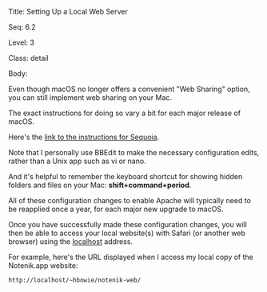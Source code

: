 Title:  Setting Up a Local Web Server

Seq:    6.2

Level:  3

Class:  detail

Body:

Even though macOS no longer offers a convenient "Web Sharing" option, you can still implement web sharing on your Mac.

The exact instructions for doing so vary a bit for each major release of macOS. 

Here's the [link to the instructions for Sequoia](https://discussions.apple.com/docs/DOC-250008906).  

Note that I personally use BBEdit to make the necessary configuration edits, rather than a Unix app such as vi or nano. 

And it's helpful to remember the keyboard shortcut for showing hidden folders and files on your Mac: __shift+command+period__.

All of these configuration changes to enable Apache will typically need to be reapplied once a year, for each major new upgrade to macOS. 

Once you have successfully made these configuration changes, you will then be able to access your local website(s) with Safari (or another web browser) using the [localhost](https://en.wikipedia.org/wiki/Localhost) address.

For example, here's the URL displayed when I access my local copy of the Notenik.app website:

```
http://localhost/~hbowie/notenik-web/
```
